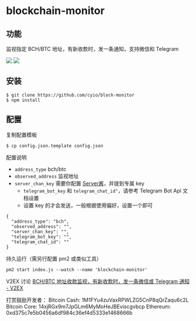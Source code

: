 # blockchain-monitor

## 功能
监视指定 BCH/BTC 地址，有新收歀时，发一条通知，支持微信和 Telegram

![]( http://ww1.sinaimg.cn/large/4e5d3ea7ly1fn0cyz95j3j20gd041mxd.jpg)
![]( http://ww1.sinaimg.cn/large/4e5d3ea7ly1fn0d91gqbgj20cq065dg3.jpg)

## 安装
```shell
$ git clone https://github.com/cyio/block-monitor
$ npm install
```
## 配置
复制配置模板
```shell
$ cp config.json.template config.json
```
配置说明

  * `address_type`  bch/btc
  * `observed_address` 监视地址
  * `server_chan_key`  需要你配置 [Server酱](http://sc.ftqq.com/3.version)，并提到专属 key
	* `telegram_bot_key` 和 `telegram_chat_id"`，请参考 Telegram Bot Api 文档设置
	* 设置 key 的才会发送，一般根据使用偏好，设置一个即可

```
{
  "address_type": "bch",
  "observed_address": "",
  "server_chan_key": "",
  "telegram_bot_key": "",
  "telegram_chat_id": ""
}
```

持久运行（需另行配置 pm2 或类似工具）
```
pm2 start index.js --watch --name 'blockchain-monitor'
```


V2EX 讨论 [BCH/BTC 地址收款监视，有新收歀时，发一条微信或 Telegram 通知 - V2EX](https://www.v2ex.com/t/419070)

打赏鼓励开发者：
Bitcoin Cash: 1M1FYu4zuVaxRPWLZG5CnP8qQrZaqu6c2L
Bitcoin Core: 14xjRGx9m7JpGLm6MyMoHeJBEviscgvbcp
Ethereum: 0xd375c7e5b0456a6df984c36ef4d5333e1468666b
